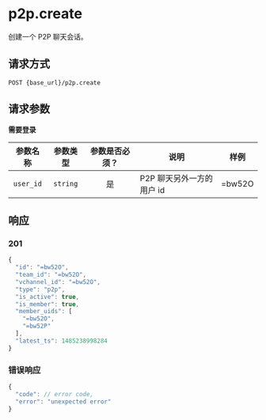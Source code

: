 # p2p.create

创建一个 P2P 聊天会话。

## 请求方式

```
POST {base_url}/p2p.create
```

## 请求参数

**需要登录**

| 参数名称 | 参数类型 | 参数是否必须？ | 说明 | 样例 |
|:--------:|:--------:|:--------------:|------|------|
| `user_id` | `string` | 是 | P2P 聊天另外一方的用户 id | =bw52O |

## 响应

### 201

```javascript
{
  "id": "=bw52O",
  "team_id": "=bw52O",
  "vchannel_id": "=bw52O",
  "type": "p2p",
  "is_active": true,
  "is_member": true,
  "member_uids": [
    "=bw52O",
    "=bw52P"
  ],
  "latest_ts": 1485238998284
}
```
### 错误响应

```javascript
{
  "code": // error code,
  "error": "unexpected error"
}
```

<!-- generated by gen_doc.js -->
